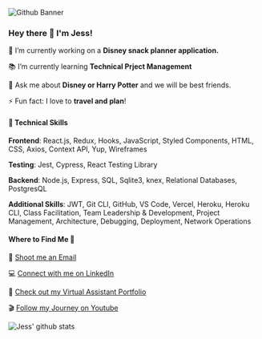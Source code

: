 ![Github Banner](https://user-images.githubusercontent.com/93016877/159138759-a1dad1ad-8d5d-4f3a-a6f0-11f9a89d3b9e.png)

### Hey there 💜  I'm Jess!

 📌 I’m currently working on a **Disney snack planner application.**

 📚️ I’m currently learning **Technical Prject Management**

 💬 Ask me about **Disney or Harry Potter** and we will be best friends.

 ⚡️ Fun fact: I love to **travel and plan**!
 
#### 🚀 Technical Skills 
**Frontend**: React.js, Redux, Hooks, JavaScript, Styled Components, HTML, CSS, Axios, Context API, Yup, Wireframes

**Testing**: Jest, Cypress, React Testing Library

**Backend**: Node.js, Express, SQL, Sqlite3, knex, Relational Databases, PostgresQL

**Additional Skills**: JWT, Git CLI, GitHub, VS Code, Vercel, Heroku, Heroku CLI, Class Facilitation, Team Leadership & Development, Project Management, Architecture, Debugging, Deployment, Network Operations

#### Where to Find Me 📍

📩 [Shoot me an Email](JessWillCode@gmail.com)

💻️ [Connect with me on LinkedIn](https://www.linkedin.com/in/jesswillco/)

💼 [Check out my Virtual Assistant Portfolio](https://www.portfolio.jesswillcode.com)

🎬️ [Follow my Journey on Youtube](https://www.youtube.com/channel/UCqwG-EXpSQ9UZ_w6GX6J9Jw)

![Jess' github stats](https://github-readme-stats.vercel.app/api?username=jesswillcode)
